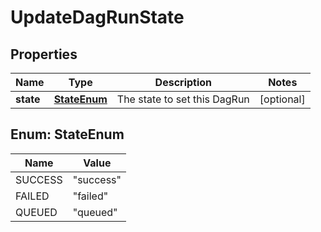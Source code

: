 # UpdateDagRunState

## Properties
| Name      | Type                        | Description                  | Notes      |
|-----------|-----------------------------|------------------------------|------------|
| **state** | [**StateEnum**](#StateEnum) | The state to set this DagRun | [optional] |

<a name="StateEnum"></a>
## Enum: StateEnum
| Name    | Value               |
|---------|---------------------|
| SUCCESS | &quot;success&quot; |
| FAILED  | &quot;failed&quot;  |
| QUEUED  | &quot;queued&quot;  |
